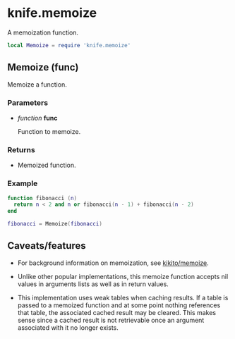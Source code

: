 # knife.memoize

A memoization function.

```lua
local Memoize = require 'knife.memoize'
```

## Memoize (func)

Memoize a function.

### Parameters

- *function* **func**

  Function to memoize.

### Returns

- Memoized function.

### Example

```lua
function fibonacci (n)
  return n < 2 and n or fibonacci(n - 1) + fibonacci(n - 2)
end

fibonacci = Memoize(fibonacci)
```

## Caveats/features

- For background information on memoization, see
  [kikito/memoize](https://github.com/kikito/memoize.lua).

- Unlike other popular implementations, this memoize function accepts nil
  values in arguments lists as well as in return values.

- This implementation uses weak tables when caching results. If a table is
  passed to a memoized function and at some point nothing references that
  table, the associated cached result may be cleared. This makes sense
  since a cached result is not retrievable once an argument associated
  with it no longer exists.
